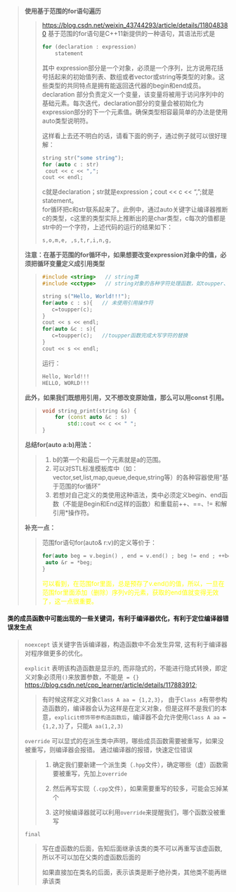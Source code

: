 > **使用基于范围的for语句遍历**
>> <https://blog.csdn.net/weixin_43744293/article/details/118048380>
>> 基于范围的for语句是C++11新提供的一种语句，其语法形式是
>> ```c++ 
>> for (declaration : expression)
>>     statement
>> ```
>> 其中
>> expression部分是一个对象，必须是一个序列，比方说用花括号括起来的初始值列表、数组或者vector或string等类型的对象。这些类型的共同特点是拥有能返回迭代器的begin和end成员。
>> declaration 部分负责定义一个变量，该变量将被用于访问序列中的基础元素。每次迭代，declaration部分的变量会被初始化为expression部分的下一个元素值。确保类型相容最简单的办法是使用auto类型说明符。
>> 
>> 这样看上去还不明白的话，请看下面的例子，通过例子就可以很好理解：
>> ```c++
>> string str("some string");
>> for (auto c : str)
>> 	cout << c << ",";
>> cout << endl;
>> ```
>> c就是declaration；str就是expression；cout << c << “,”;就是statement。<br>
>> for循环把c和str联系起来了。此例中，通过auto关键字让编译器推断c的类型，c这里的类型实际上推断出的是char类型，c每次的值都是str中的一个字符，上述代码的运行的结果如下：
>> ```c++
>> s,o,m,e, ,s,t,r,i,n,g,
>> ```
> **注意：在基于范围的for循环中，如果想要改变expression对象中的值，必须把循环变量定义成引用类型**
>> ```c++
>> #include <string>   // string类
>> #include <cctype>   // string对象的各种字符处理函数，如toupper、isupper
>> 
>> string s("Hello, World!!!");
>> for(auto c : s){   // 未使用引用操作符       
>>    c=toupper(c);   
>> }
>> cout << s << endl;
>> for(auto &c : s){           
>>    c=toupper(c);   //toupper函数完成大写字符的替换
>> }
>> cout << s << endl;
>> ```
>> 运行：
>> ```c++
>> Hello, World!!!
>> HELLO, WORLD!!!
>> ```
> **此外，如果我们既想用引用，又不想改变原始值，那么可以用const 引用。**
>> ```c++
>> void string_print(string &s) {
>>     for (const auto &c : s)
>>         std::cout << c << " ";
>> }
>> ```
> **总结for(auto a:b)用法：**
>> 1. b的第一个和最后一个元素就是a的范围。
>> 2. 可以对STL标准模板库中（如：vector,set,list,map,queue,deque,string等）的各种容器使用“基于范围的for循环”
>> 3. 若想对自己定义的类使用这种语法，类中必须定义begin、end函数（不能是Begin和End这样的函数）和重载前++、==、!= 和解引用*操作符。
>
> **补充一点：**
>> 范围for语句for(auto& r:v)的定义等价于：
>> ```c++
>> for(auto beg = v.begin() , end = v.end() ; beg != end ; ++beg){
>> 	auto &r = *beg;
>> }
>> ```
>> <font color="yellow"> 可以看到，在范围for里面，总是预存了v.end()的值，所以，一旦在范围for里面添加（删除）序列v的元素，获取的end值就变得无效了，这一点很重要。</font> 










#### 类的成员函数中可能出现的一些关键词，有利于编译器优化，有利于定位编译器错误发生点



> `noexcept`  该关键字告诉编译器，构造函数中不会发生异常, 这有利于编译器对程序做更多的优化。
>
> 
>
> `explicit`  表明该构造函数是显示的, 而非隐式的，不能进行隐式转换，即定义对象必须用`()`来放置参数，不能是` = {}`   https://blog.csdn.net/cpp_learner/article/details/117883912; 
> > 
> > 有时候这样定义对象`Class A aa = {1,2,3}`， 由于`Class A`有带参构造函数的，编译器会认为这样是在定义对象，但是这样不是我们的本意，`explicit修饰带参构造函数后`，编译器不会允许使用`Class A aa = {1,2,3}`了，只能`A aa(1,2,3)`
>
> 
> 
>
> `override`  可以显式的在派生类中声明，哪些成员函数需要被重写，如果没被重写，则编译器会报错。 通过编译器的报错，快速定位错误
>
> > 1. 确定我们要新建一个派生类（`.hpp`文件），确定哪些（虚）函数需要被重写，先加上`override`
> > 
> > 2. 然后再写实现（`.cpp`文件），如果需要重写的较多，可能会忘掉某个
> > 
> > 3. 这时候编译器就可以利用`override`来提醒我们，哪个函数没被重写
>
> 
>
> `final` 
> 
> > 写在虚函数的后面，告知后面继承该类的类不可以再重写该虚函数, 所以不可以加在父类的虚函数后面的
> > 
> > 如果直接加在类名的后面，表示该类是断子绝孙类，其他类不能再继承该类
>
> 














